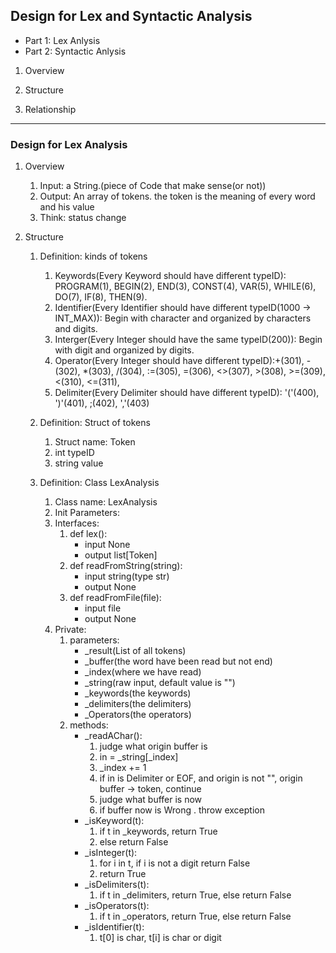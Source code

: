 ## Design for Lex and Syntactic Analysis ##

- Part 1: Lex Anlysis
- Part 2: Syntactic Anlysis


1. Overview

2. Structure

3. Relationship

* * * * * 
### Design for Lex Analysis ###

1. Overview
    1. Input: a String.(piece of Code that make sense(or not))
    2. Output: An array of tokens. the token is the meaning of every word and his value
    3. Think: status change

2. Structure
    1. Definition: kinds of tokens
        1. Keywords(Every Keyword should have different typeID): PROGRAM(1), BEGIN(2), END(3), CONST(4), VAR(5), WHILE(6), DO(7), IF(8), THEN(9).
        2. Identifier(Every Identifier should have different typeID(1000 -> INT_MAX)): Begin with character and organized by characters and digits.
        3. Interger(Every Integer should have the same typeID(200)): Begin with digit and organized by digits.
        4. Operator(Every Integer should have different typeID):+(301), -(302), *(303), /(304), :=(305), =(306), <>(307), >(308), >=(309), <(310), <=(311),
        5. Delimiter(Every Delimiter should have different typeID): '('(400), ')'(401), ;(402), ','(403)
    
    2. Definition: Struct of tokens
        1. Struct name: Token
        2. int typeID
        3. string value
    3. Definition: Class LexAnalysis
        1. Class name: LexAnalysis
        2. Init Parameters:
        3. Interfaces:
            1. def lex():
                - input None
                - output list[Token]
            2. def readFromString(string):
                - input string(type str)
                - output None
            3. def readFromFile(file):
                - input file
                - output None
        4. Private:
            1. parameters:
                - _result(List of all tokens)
                - _buffer(the word have been read but not end)
                - _index(where we have read)
                - _string(raw input, default value is "")
                - _keywords(the keywords)
                - _delimiters(the delimiters)
                - _Operators(the operators)
            2. methods:
                - _readAChar():
                    1. judge what origin buffer is
                    1. in = _string[_index]
                    2. _index += 1
                    2. if in is Delimiter or EOF, and origin is not "", origin buffer -> token, continue
                    3. judge what buffer is now
                    4. if buffer now is Wrong . throw exception
                - _isKeyword(t):
                    1. if t in _keywords, return True
                    2. else return False
                - _isInteger(t):
                    1. for i in t, if i is not a digit return False
                    2. return True
                - _isDelimiters(t):
                    1. if t in _delimiters, return True, else return False
                - _isOperators(t):
                    1. if t in _operators, return True, else return False
                - _isIdentifier(t):
                    1. t[0] is char, t[i] is char or digit
